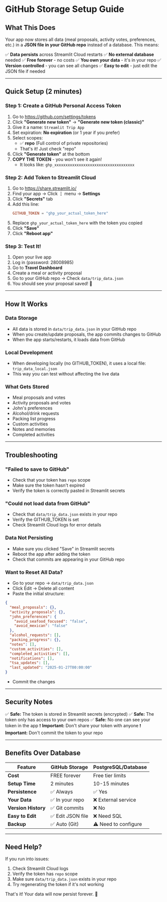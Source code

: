 # GitHub Storage Setup Guide

## What This Does

Your app now stores all data (meal proposals, activity votes, preferences, etc.) in a **JSON file in your GitHub repo** instead of a database. This means:

✅ **Data persists** across Streamlit Cloud restarts
✅ **No external database** needed
✅ **Free forever** - no costs
✅ **You own your data** - it's in your repo
✅ **Version controlled** - you can see all changes
✅ **Easy to edit** - just edit the JSON file if needed

---

## Quick Setup (2 minutes)

### Step 1: Create a GitHub Personal Access Token

1. Go to https://github.com/settings/tokens
2. Click **"Generate new token"** → **"Generate new token (classic)"**
3. Give it a name: `Streamlit Trip App`
4. Set expiration: **No expiration** (or 1 year if you prefer)
5. Select scopes:
   - ✅ **repo** (Full control of private repositories)
   - That's it! Just check "repo"
6. Click **"Generate token"** at the bottom
7. **COPY THE TOKEN** - you won't see it again!
   - It looks like: `ghp_xxxxxxxxxxxxxxxxxxxxxxxxxxxxxxxxxxxx`

### Step 2: Add Token to Streamlit Cloud

1. Go to https://share.streamlit.io/
2. Find your app → Click **⋮** menu → **Settings**
3. Click **"Secrets"** tab
4. Add this line:
   ```toml
   GITHUB_TOKEN = "ghp_your_actual_token_here"
   ```
5. Replace `ghp_your_actual_token_here` with the token you copied
6. Click **"Save"**
7. Click **"Reboot app"**

### Step 3: Test It!

1. Open your live app
2. Log in (password: 28008985)
3. Go to **Travel Dashboard**
4. Create a meal or activity proposal
5. Go to your GitHub repo → Check `data/trip_data.json`
6. You should see your proposal saved! 🎉

---

## How It Works

### Data Storage
- All data is stored in `data/trip_data.json` in your GitHub repo
- When you create/update proposals, the app commits changes to GitHub
- When the app starts/restarts, it loads data from GitHub

### Local Development
- When developing locally (no GITHUB_TOKEN), it uses a local file: `trip_data_local.json`
- This way you can test without affecting the live data

### What Gets Stored
- Meal proposals and votes
- Activity proposals and votes
- John's preferences
- Alcohol/drink requests
- Packing list progress
- Custom activities
- Notes and memories
- Completed activities

---

## Troubleshooting

### "Failed to save to GitHub"
- Check that your token has `repo` scope
- Make sure the token hasn't expired
- Verify the token is correctly pasted in Streamlit secrets

### "Could not load data from GitHub"
- Check that `data/trip_data.json` exists in your repo
- Verify the GITHUB_TOKEN is set
- Check Streamlit Cloud logs for error details

### Data Not Persisting
- Make sure you clicked "Save" in Streamlit secrets
- Reboot the app after adding the token
- Check that commits are appearing in your GitHub repo

### Want to Reset All Data?
- Go to your repo → `data/trip_data.json`
- Click Edit → Delete all content
- Paste the initial structure:
```json
{
  "meal_proposals": {},
  "activity_proposals": {},
  "john_preferences": {
    "avoid_seafood_focused": "false",
    "avoid_mexican": "false"
  },
  "alcohol_requests": [],
  "packing_progress": {},
  "notes": [],
  "custom_activities": [],
  "completed_activities": [],
  "notifications": [],
  "tsa_updates": [],
  "last_updated": "2025-01-27T00:00:00"
}
```
- Commit the changes

---

## Security Notes

✅ **Safe:** The token is stored in Streamlit secrets (encrypted)
✅ **Safe:** The token only has access to your own repos
✅ **Safe:** No one can see your token in the app
❗ **Important:** Don't share your token with anyone
❗ **Important:** Don't commit the token to your repo

---

## Benefits Over Database

| Feature | GitHub Storage | PostgreSQL/Database |
|---------|---------------|---------------------|
| **Cost** | FREE forever | Free tier limits |
| **Setup Time** | 2 minutes | 10-15 minutes |
| **Persistence** | ✅ Always | ✅ Yes |
| **Your Data** | ✅ In your repo | ❌ External service |
| **Version History** | ✅ Git commits | ❌ No |
| **Easy to Edit** | ✅ Edit JSON file | ❌ Need SQL |
| **Backup** | ✅ Auto (Git) | ⚠️ Need to configure |

---

## Need Help?

If you run into issues:
1. Check Streamlit Cloud logs
2. Verify the token has `repo` scope
3. Make sure `data/trip_data.json` exists in your repo
4. Try regenerating the token if it's not working

That's it! Your data will now persist forever. 🎉
